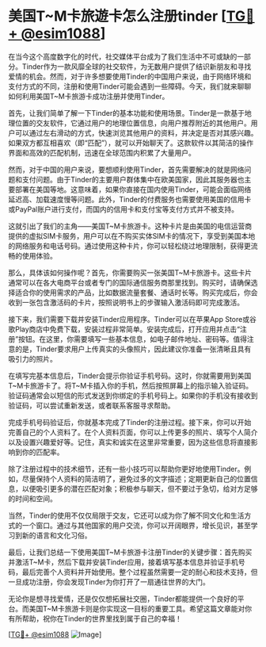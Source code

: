 # 美国T~M卡旅遊卡怎么注册tinder [[TG💪+ @esim1088](https://t.me/s/esim1088)]

在当今这个高度数字化的时代，社交媒体平台成为了我们生活中不可或缺的一部分。Tinder作为一款风靡全球的社交软件，为无数用户提供了结识新朋友和寻找爱情的机会。然而，对于许多想要使用Tinder的中国用户来说，由于网络环境和支付方式的不同，注册和使用Tinder可能会遇到一些障碍。今天，我们就来聊聊如何利用美国T~M卡旅游卡成功注册并使用Tinder。

首先，让我们简单了解一下Tinder的基本功能和使用场景。Tinder是一款基于地理位置的交友软件，它通过用户的地理位置信息，向用户推荐附近的其他用户。用户可以通过左右滑动的方式，快速浏览其他用户的资料，并决定是否对其感兴趣。如果双方都互相喜欢（即“匹配”），就可以开始聊天了。这款软件以其简洁的操作界面和高效的匹配机制，迅速在全球范围内积累了大量用户。

然而，对于中国的用户来说，要想顺利使用Tinder，首先需要解决的就是网络问题和支付问题。由于Tinder的主要用户群体集中在欧美国家，因此其服务器也主要部署在美国等地。这意味着，如果你直接在国内使用Tinder，可能会面临网络延迟高、加载速度慢等问题。此外，Tinder的付费服务也需要使用美国的信用卡或PayPal账户进行支付，而国内的信用卡和支付宝等支付方式并不被支持。

这就引出了我们的主角——美国T~M卡旅游卡。这种卡片是由美国的电信运营商提供的虚拟SIM卡服务，用户可以在不购买实体SIM卡的情况下，享受到美国本地的网络服务和电话号码。通过使用这种卡片，你可以轻松绕过地理限制，获得更流畅的使用体验。

那么，具体该如何操作呢？首先，你需要购买一张美国T~M卡旅游卡。这些卡片通常可以在各大电商平台或者专门的国际通信服务商那里找到。购买时，请确保选择适合你的使用需求的产品，比如数据流量套餐、通话时长等。购买完成后，你会收到一张包含激活码的卡片，按照说明书上的步骤输入激活码即可完成激活。

接下来，我们需要下载并安装Tinder应用程序。Tinder可以在苹果App Store或谷歌Play商店中免费下载，安装过程非常简单。安装完成后，打开应用并点击“注册”按钮。在这里，你需要填写一些基本信息，如电子邮件地址、密码等。值得注意的是，Tinder要求用户上传真实的头像照片，因此建议你准备一张清晰且具有吸引力的照片。

在填写完基本信息后，Tinder会提示你验证手机号码。这时，你就需要用到美国T~M卡旅游卡了。将T~M卡插入你的手机，然后按照屏幕上的指示输入验证码。验证码通常会以短信的形式发送到你绑定的手机号码上。如果你的手机没有接收到验证码，可以尝试重新发送，或者联系客服寻求帮助。

完成手机号码验证后，你就基本完成了Tinder的注册过程。接下来，你可以开始完善自己的个人资料了。在个人资料页面，你可以上传更多的照片、填写个人简介以及设置兴趣爱好等。记住，真实和诚实在这里非常重要，因为这些信息将直接影响到你的匹配率。

除了注册过程中的技术细节，还有一些小技巧可以帮助你更好地使用Tinder。例如，尽量保持个人资料的简洁明了，避免过多的文字描述；定期更新自己的位置信息，以便吸引更多的潜在匹配对象；积极参与聊天，但不要过于急切，给对方足够的时间和空间。

当然，Tinder的使用不仅仅局限于交友，它还可以成为你了解不同文化和生活方式的一个窗口。通过与其他国家的用户交流，你可以开阔眼界，增长见识，甚至学习到新的语言和文化习俗。

最后，让我们总结一下使用美国T~M卡旅游卡注册Tinder的关键步骤：首先购买并激活T~M卡，然后下载并安装Tinder应用，接着填写基本信息并验证手机号码，最后完善个人资料并开始使用。整个过程虽然需要一定的耐心和技术支持，但一旦成功注册，你会发现Tinder为你打开了一扇通往世界的大门。

无论你是想寻找爱情，还是仅仅想拓展社交圈，Tinder都能提供一个良好的平台。而美国T~M卡旅游卡则是你实现这一目标的重要工具。希望这篇文章能对你有所帮助，祝你在Tinder的世界里找到属于自己的幸福！

[[TG💪+ @esim1088](https://t.me/s/esim1088) ![Image](https://i.postimg.cc/4NQfJmqS/Snipaste-2025-05-13-00-14-12.png)]
